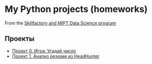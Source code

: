 # My Python projects (homeworks)
From the [Skillfactory and MIPT Data Science program](https://new.skillfactory.ru/data-science-machine-learning-mipt)

## Проекты

* [Проект 0. Игра: Угадай число](https://github.com/eyliliom/HW/tree/main/project_0)
* [Проект 1. Анализ резюме из HeadHunter](https://github.com/eyliliom/HW/tree/main/hh)

